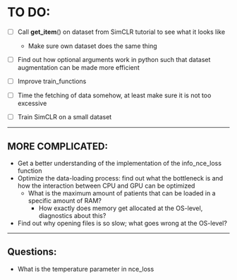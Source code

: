 # TO DO:

- [ ] Call __get_item__() on dataset from SimCLR tutorial to see what it looks like
	- Make sure own dataset does the same thing
- [ ] Find out how optional arguments work in python such that dataset augmentation can be made more efficient
- [ ] Improve train_functions
- [ ] Time the fetching of data somehow, at least make sure it is not too excessive
- [ ] Train SimCLR on a small dataset


-------------------
## MORE COMPLICATED:
- Get a better understanding of the implementation of the info_nce_loss function
- Optimize the data-loading process: find out what the bottleneck is and how the interaction between CPU
  and GPU can be optimized
 	- What is the maximum amount of patients that can be loaded in a specific amount of RAM? 
 		- How exactly does memory get allocated at the OS-level, diagnostics about this?
- Find out why opening files is so slow; what goes wrong at the OS-level?

-----------------

## Questions:
- What is the temperature parameter in nce_loss
